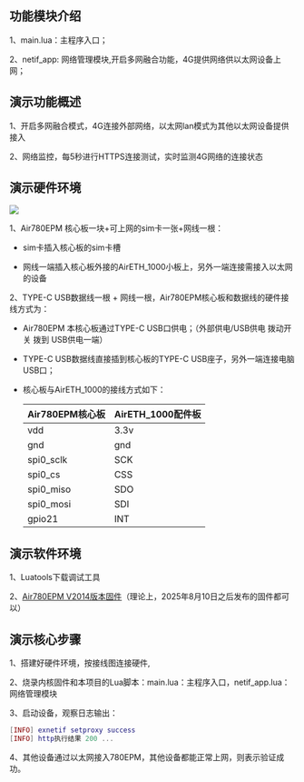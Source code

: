 ## 功能模块介绍

1、main.lua：主程序入口；

2、netif_app: 网络管理模块,开启多网融合功能，4G提供网络供以太网设备上网；

## 演示功能概述

1、开启多网融合模式，4G连接外部网络，以太网lan模式为其他以太网设备提供接入

2、​网络监控​，每5秒进行HTTPS连接测试，实时监测4G网络的连接状态

## 演示硬件环境

![](%20https://docs.openLuat.com/cdn/image/780EPM_adc.jpg)

1、Air780EPM 核心板一块+可上网的sim卡一张+网线一根：

- sim卡插入核心板的sim卡槽

- 网线一端插入核心板外接的AirETH_1000小板上，另外一端连接需接入以太网的设备

2、TYPE-C USB数据线一根 + 网线一根，Air780EPM核心板和数据线的硬件接线方式为：

- Air780EPM 本核心板通过TYPE-C USB口供电；（外部供电/USB供电 拨动开关 拨到 USB供电一端）

- TYPE-C USB数据线直接插到核心板的TYPE-C USB座子，另外一端连接电脑USB口；

- 核心板与AirETH_1000的接线方式如下：
  
  | Air780EPM核心板 | AirETH_1000配件板 |
  | ------------ | -------------- |
  | vdd          | 3.3v           |
  | gnd          | gnd            |
  | spi0_sclk    | SCK            |
  | spi0_cs      | CSS            |
  | spi0_miso    | SDO            |
  | spi0_mosi    | SDI            |
  | gpio21       | INT            |

## 演示软件环境

1、Luatools下载调试工具

2、[Air780EPM V2014版本固件](https://docs.openluat.com/air780epm/luatos/firmware/version/)（理论上，2025年8月10日之后发布的固件都可以）

## 演示核心步骤

1、搭建好硬件环境，按接线图连接硬件,

2、烧录内核固件和本项目的Lua脚本：main.lua：主程序入口，netif_app.lua：网络管理模块

3、启动设备，观察日志输出：

```lua
[INFO] exnetif setproxy success
[INFO] http执行结果 200 ... 
```

4、其他设备通过以太网接入780EPM，其他设备都能正常上网，则表示验证成功。
